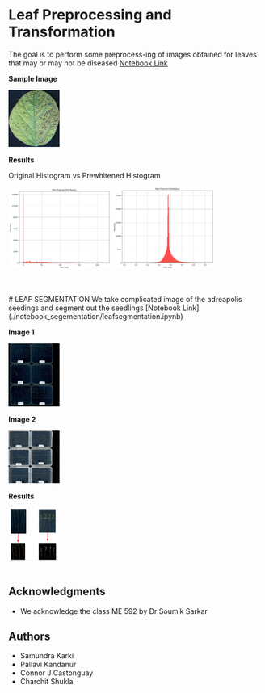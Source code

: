 

<!-- THIS NOTEBOOK  CONTAINS THE  INFORMATION OF WHAT IS DONE-->
# Leaf Preprocessing and Transformation
The goal is to perform some preprocess-ing of images obtained for leaves that may or may not be diseased
[Notebook Link](./notebook_preprocessing/image_preprocessing_transformation.ipynb)

**Sample Image**

<img src="./data/leaves/I1.png" width="20%"> 


</br>

**Results**

Original Histogram vs Prewhitened Histogram
</br>

<img src="./data/results/original_histogram.png" width="40%"> <img src="./data/results/prewhitened.png" width="40%"> 

</br>
</br>
<!-- THIS NOTEBOOK  CONTAINS THE  INFORMATION OF WHAT IS DONE-->
# LEAF SEGMENTATION
We take complicated image of the adreapolis seedings and segment out the seedlings
[Notebook Link](./notebook_segementation/leafsegmentation.ipynb)

**Image 1**

<img src="./data/1.jpg" width="20%"> 

**Image 2** 

<img src="./data/2.jpg" width="20%"> 

</br>

**Results**
</br>

<img src="./data/results/results_segmentation.png" width="20%"> 


</br>
</br>

## Acknowledgments

* We acknowledge the class ME 592 by Dr Soumik Sarkar

## Authors

* Samundra Karki
* Pallavi Kandanur
* Connor J Castonguay
* Charchit Shukla
